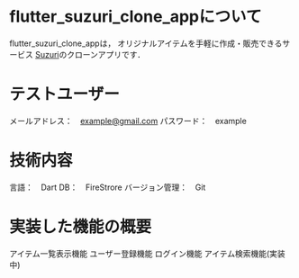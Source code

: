 # flutter_suzuri_clone_appについて
flutter_suzuri_clone_appは， オリジナルアイテムを手軽に作成・販売できるサービス [Suzuri](https://suzuri.jp/)のクローンアプリです．

# テストユーザー
メールアドレス：　example@gmail.com
パスワード：　example

# 技術内容
言語：　Dart
DB：　FireStrore
バージョン管理：　Git

# 実装した機能の概要
アイテム一覧表示機能
ユーザー登録機能
ログイン機能
アイテム検索機能(実装中)
